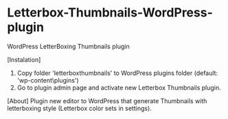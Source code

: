 Letterbox-Thumbnails-WordPress-plugin
=====================================

WordPress LetterBoxing Thumbnails plugin

[Instalation]
1. Copy folder 'letterboxthumbnails' to WordPress plugins folder (default: 'wp-content\plugins\')
2. Go to plugin admin page and activate new Letterbox Thumbnails plugin.

[About]
Plugin new editor to WordPress that generate Thumbnails with letterboxing style (Letterbox color sets in settings).